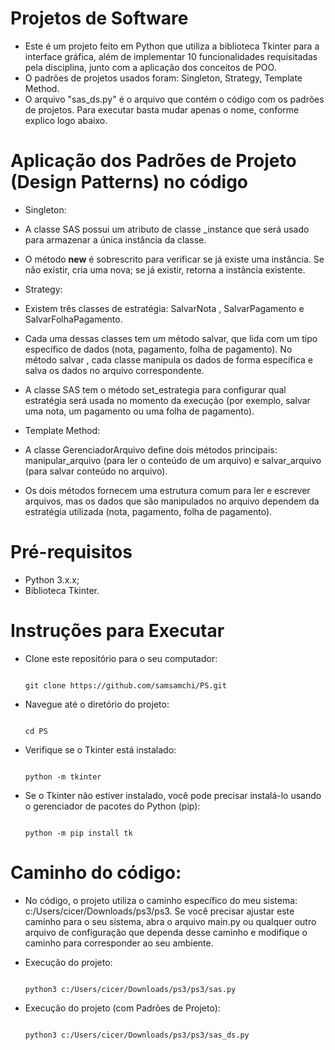 # Projetos de Software

- Este é um projeto feito em Python que utiliza a biblioteca Tkinter para a interface gráfica, além de implementar 10 funcionalidades requisitadas pela disciplina, junto com a aplicação dos conceitos de POO.
- O padrões de projetos usados foram: Singleton, Strategy, Template Method.
- O arquivo "sas_ds.py" é o arquivo que contém o código com os padrões de projetos. Para executar basta mudar apenas o nome, conforme explico logo abaixo.

# Aplicação dos Padrões de Projeto (Design Patterns) no código

- Singleton:
- A classe SAS possui um atributo de classe _instance que será usado para armazenar a única instância da classe.
- O método __new__ é sobrescrito para verificar se já existe uma instância. Se não existir, cria uma nova; se já existir, retorna a instância existente.

- Strategy:
- Existem três classes de estratégia: SalvarNota , SalvarPagamento e SalvarFolhaPagamento.
- Cada uma dessas classes tem um método salvar, que lida com um tipo específico de dados (nota, pagamento, folha de pagamento). No método salvar , cada classe manipula os dados de forma específica e salva  os dados no arquivo correspondente.
- A classe SAS tem o método set_estrategia para configurar qual estratégia será usada no momento da execução (por exemplo, salvar uma nota, um pagamento ou uma folha de pagamento).

- Template Method:
- A classe GerenciadorArquivo define dois métodos principais: manipular_arquivo (para ler o conteúdo de um arquivo) e salvar_arquivo (para salvar conteúdo no arquivo).
- Os dois métodos fornecem uma estrutura comum para ler e escrever arquivos, mas os dados que são manipulados no arquivo dependem da estratégia utilizada (nota, pagamento, folha de pagamento).

# Pré-requisitos

- Python 3.x.x;
- Biblioteca Tkinter.
  
# Instruções para Executar

- Clone este repositório para o seu computador:

    ```
    
    git clone https://github.com/samsamchi/PS.git
    
    ```

- Navegue até o diretório do projeto:

    ```
    
    cd PS
    
    ```
    
-  Verifique se o Tkinter está instalado:
  
      ```
    
    python -m tkinter
    
    ```

- Se o Tkinter não estiver instalado, você pode precisar instalá-lo usando o gerenciador de pacotes do Python (pip):

    ```
    
    python -m pip install tk
    
    ```

# Caminho do código:

- No código, o projeto utiliza o caminho específico do meu sistema: c:/Users/cicer/Downloads/ps3/ps3. Se você precisar ajustar este caminho para o seu sistema, abra o arquivo main.py ou qualquer outro arquivo de configuração que dependa desse caminho e modifique o caminho para corresponder ao seu ambiente.

- Execução do projeto:

    ```
    
   python3 c:/Users/cicer/Downloads/ps3/ps3/sas.py
    
    ```
- Execução do projeto (com Padrões de Projeto):

    ```
    
   python3 c:/Users/cicer/Downloads/ps3/ps3/sas_ds.py
    
    ```


  


